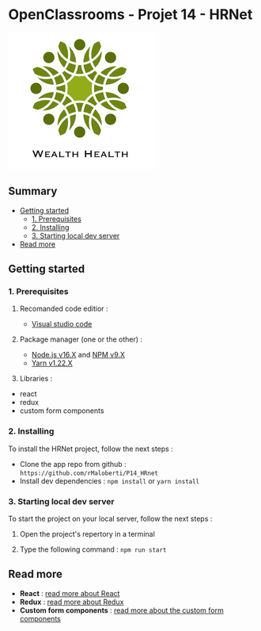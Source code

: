 # OpenClassrooms - Projet 14 - HRNet

![logo](/src/assets/logo.jpg)

## Summary

- [Getting started](#getting-started)
  - [1. Prerequisites](#1-prerequisites)
  - [2. Installing](#2-installing)
  - [3. Starting local dev server](#3-starting-local-dev-server)
- [Read more](#read-more)

## Getting started

### 1. Prerequisites

1. Recomanded code editior :
   - [Visual studio code](https://code.visualstudio.com/)

2. Package manager (one or the other) :

   - [Node.js v16.X](https://nodejs.org/en/) and [NPM v9.X](https://www.npmjs.com/)
   - [Yarn v1.22.X](https://yarnpkg.com/)

3. Libraries :

- react
- redux
- custom form components

### 2. Installing

To install the HRNet project, follow the next steps : 

   - Clone the app repo from github : `https://github.com/rMaloberti/P14_HRnet`
   - Install dev dependencies : `npm install` or `yarn install`

### 3. Starting local dev server

To start the project on your local server, follow the next steps :

1. Open the project's repertory in a terminal

3. Type the following command : `npm run start`

## Read more

- **React** : [read more about React](https://reactjs.org/docs/getting-started.html)
- **Redux** : [read more about Redux](https://redux.js.org/)
- **Custom form components** : [read more about the custom form components](https://github.com/rMaloberti/react-form-components)
